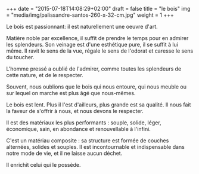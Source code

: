 +++
date = "2015-07-18T14:08:29+02:00"
draft = false
title = "le bois"
img = "media/img/palissandre-santos-260-x-32-cm.jpg"
weight = 1
+++


Le bois est passionnant: il est naturellement une oeuvre d'art.

Matière noble par excellence, il suffit de prendre le temps pour en admirer les splendeurs. Son veinage est d'une esthétique pure, il se suffit à lui même.
Il ravit le sens de la vue, régale le sens de l'odorat
et caresse le sens du toucher.

L'homme pressé a oublié de l'admirer, comme toutes les splendeurs de cette nature, et de le respecter.

Souvent, nous oublions que le bois qui nous entoure, qui nous meuble ou sur lequel on marche est plus âgé que nous-mêmes.

Le bois est lent. Plus il l'est d'ailleurs, plus grande est sa qualité. Il nous fait la faveur de s'offrir à nous, et nous devons le respecter.

Il est des matériaux les plus performants : souple, solide, léger, économique, sain, en abondance et renouvellable à l'infini.

C'est un matériau composite : sa structure est formée de couches alternées, solides et souples.
Il est incontournable et indispensable dans notre mode de vie, et il ne laisse aucun déchet.

Il enrichit celui qui le possède.

<!--more-->

